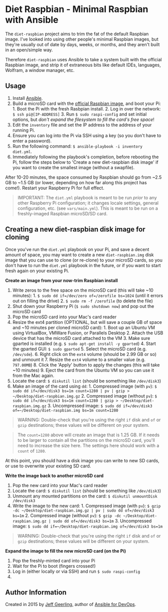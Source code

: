 # Diet Raspbian - Minimal Raspbian with Ansible

The `diet-raspbian` project aims to trim the fat of the default Raspbian image. I've looked into using other people's minimal Raspbian images, but they're usually out of date by days, weeks, or months, and they aren't built in an open/simple way.

Therefore `diet-raspbian` uses Ansible to take a system built with the official Raspbian image, and strip it of extraneous bits like default IDEs, languages, Wolfram, a window manager, etc.

## Usage

  1. Install [Ansible](http://docs.ansible.com/intro_installation.html).
  2. Build a microSD card with the [official Raspbian image](http://www.raspberrypi.org/downloads/), and boot your Pi:
    1. Boot the Pi with the fresh Rasbpian install.
    2. Log in over the network: `$ ssh pi@[IP-ADDRESS]`
    3. Run `$ sudo raspi-config` and set initial options, but *don't expand the filesystem to fill the card's free space*!
  3. Edit the `inventory` file and set the IP address to the address of your running Pi.
  4. Ensure you can log into the Pi via SSH using a key (so you don't have to enter a password).
  5. Run the following command: `$ ansible-playbook -i inventory diet.yml`.
  6. Immediately following the playbook's completion, before rebooting the Pi, follow the steps below to 'Create a new diet-raspbian disk image' if you want to create the smallest image (without a swapfile).

After 10-20 minutes, the space consumed by Raspbian should go from ~2.5 GB to ~1.5 GB (or lower, depending on how far along this project has come!). Restart your Raspberry Pi for full effect.

> IMPORTANT: The `diet.yml` playbook is meant to be run *prior* to any other Raspberry Pi configuration; it changes locale settings, general configuration, etc. (see `vars/main.yml`). This is meant to be run on a freshly-imaged Raspbian microSD/SD card.

## Creating a new diet-raspbian disk image for cloning

Once you've run the `diet.yml` playbook on your Pi, and save a decent amount of space, you may want to create a new `diet-raspbian.img` disk image that you can use to clone (or re-clone) to your microSD cards, so you don't have to run the `diet.yml` playbook in the future, or if you want to start fresh again on your existing Pi.

**Create an image from your now-trim Raspbian install**

  1. Write zeros to the free space on the microSD card (this will take ~10 minutes):
    1. `$ sudo dd if=/dev/zero of=/zerofile bs=1024` (until it errors out on filling the drive)
    2. `$ sudo rm -f /zerofile` (to delete the file)
  2. Shut down your Raspberry Pi (`$ sudo shutdown now`) and pop out the microSD card
  3. Pop the microSD card into your Mac's card reader
  4. Resize the ext4 partition (OPTIONAL, but will save a couple GB of space and ~10 minutes per cloned microSD card):
    1. Boot up an Ubuntu VM using VirtualBox, VMWare Fusion, or Parallels Desktop
    2. Attach the USB device that has the microSD card attached to the VM
    3. Make sure gparted is installed (e.g. `$ sudo apt-get install -y gparted`)
    4. Start the gparted GUI: `$ sudo gparted`
    5. Select the microSD card (e.g. `/dev/sde`).
    6. Right click on the `ext4` volume (should be 2.99 GB or so) and unmount it
    7. Resize the `ext4` volume to a smaller value (e.g. `797.00MB`)
    8. Click the 'Apply' button to apply the changes (this will take ~10 minutes)
    9. Eject the card from the Ubuntu VM so you can use it from the Mac again.
  5. Locate the card: `$ diskutil list` (should be something like `/dev/disk3`)
  6. Make an image of the card using `dd`:
    1. Compressed image (with `pv`): `$ sudo dd if=/dev/disk3 bs=1m count=1280 | pv | gzip > ~/Desktop/diet-raspbian.img.gz`
    2. Compressed image (without `pv`): `$ sudo dd if=/dev/disk3 bs=1m count=1280 | gzip > ~/Desktop/diet-raspbian.img.gz`
    3. Uncompressed image: `$ sudo dd if=/dev/disk3 of=~/Desktop/diet-raspbian.img bs=1m count=1280`

> WARNING: Double-check that you're using the right `if` disk and `of` or `gzip` destinations; these values will be different on your system.

> The `count=1280` above will create an image that is 1.25 GB. If it needs to be larger to contain all the partitions on the microSD card, you'll need to increase the size here. The settings here should work with a `count` of `1280`.

At this point, you should have a disk image you can write to new SD cards, or use to overwrite your existing SD card.

**Write the image back to another microSD card**

  1. Pop the new card into your Mac's card reader
  2. Locate the card: `$ diskutil list` (should be something like `/dev/disk3`)
  3. Unmount any mounted partitions on the card: `$ diskutil unmountDisk /dev/disk3`
  3. Write the image to the new card:
    1. Compressed image (with `pv`): `$ gzip -dc ~/Desktop/diet-raspbian.img.gz | pv | sudo dd of=/dev/disk3 bs=1m`
    2. Compressed image (without `pv`): `$ gzip -dc ~/Desktop/diet-raspbian.img.gz | sudo dd of=/dev/disk3 bs=1m`
    3. Uncompressed image: `$ sudo dd if=~/Desktop/diet-raspbian.img of=/dev/disk3 bs=1m`

> WARNING: Double-check that you're using the right `if` disk and `of` or `gzip` destinations; these values will be different on your system.

**Expand the image to fill the new microSD card (on the Pi)**

  1. Pop the freshly-minted card into your Pi
  2. Wait for the Pi to boot (fingers crossed!)
  3. Log in (either locally or via SSH) and run `$ sudo raspi-config`
  4. 

## Author Information

Created in 2015 by [Jeff Geerling](http://jeffgeerling.com/), author of [Ansible for DevOps](http://ansiblefordevops.com/).
